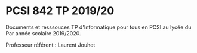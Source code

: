 # PCSI 842 TP 2019/20

Documents et resssouces TP d'Informatique pour tous en PCSI au lycée du Par année scolaire 2019/2020.

Professeur référent : Laurent Jouhet


